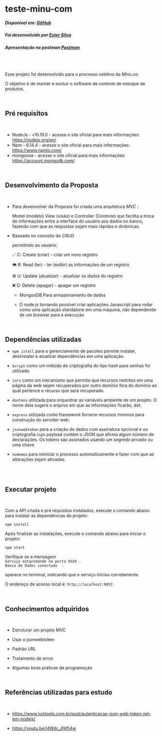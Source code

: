 # teste-minu-com


##### Disponível em: [GitHub](https://github.com/estersilvade/teste-minu-com)

##### Foi desenvolvido por [Ester Silva](https://www.linkedin.com/in/ester-silvade/)

##### Apresentação no postman [Postman](https://winter-firefly-643215.postman.co/documentation/17759887-1b762418-1612-4a4f-ba42-11efad128d49/publish?workspaceId=e1c4dd93-87fd-4783-8649-6e81c53959a3)

<br><br>

Esse projeto foi desenvolvido para o processo seletivo da _Minu.co_.

O objetivo è de manter e
evoluir o software de controle de estoque de produtos.



<br>

## Pré requisitos

<br>

- NodeJs - v10.19.0 - acesse o site oficial para mais informações: https://nodejs.org/en/
- Npm - 6.14.4 - acesse o site oficial para mais informações: https://www.npmjs.com/
- mongoose - acesse o site oficial para mais informações: https://account.mongodb.com/


<br>

## Desenvolvimento da Proposta 

<br>



- Para desenvolver da Proposta foi criada uma arquitetura _MVC_ :

  Model (modelo) View (visão) e Controller (Controle) que facilita a troca de informações entre a interface do usuário aos dados no banco, fazendo com que as respostas sejam mais rápidas e dinâmicas.


- Baseado no conceito do _CRUD_

  permitindo ao usuário:

  ✅ C: Create (criar) - criar um novo registro

    👁 R: Read (ler) - ler (exibir) as informações de um registro

  ♻️ U: Update (atualizar) - atualizar os dados do registro

  ❌ D: Delete (apagar) - apagar um registro

  - MongooDB Para armazenamento de dados 

  - O node.js tornando  possível criar aplicações Javascript para rodar como uma aplicação standalone em uma máquina, não dependendo de um browser para a execução

 

<br>

## Dependências utilizadas 
- `npm istall` para o gerenciamento de pacotes
permite instalar, desinstalar e atualizar dependências em uma aplicação. 


 - `bcrypt` como um método de criptografia do tipo hash para senhas  foi utilizado.  

  - `cors` como um mecanismo que permite que recursos restritos em uma página da web sejam recuperados por outro domínio fora do domínio ao qual pertence o recurso que será recuperado.
 
- `dontenv` utilizada para orquestrar as variáveis ambiente de um projeto. O nome dela sugere o arquivo em que as informações ficarão, dot. 

- `express` utilizada como framework fornece recursos mínimos para construção do servidor web.

- `jsonwebtoken` para a criação de dados com assinatura opcional e ou criptografia cujo payload contém o JSON que afirma algum número de declarações. Os tokens são assinados usando um segredo privado ou uma chave.

- `nodemon` para reiniciar o processo automaticamente e fazer com que as alterações sejam ativadas.


<br>


<br>

## Executar projeto

<br>

Com a API criada e pré requisitos instalados, execute o comando abaixo para instalar as dependências do projeto:

`npm install`

Após finalizar as instalações, execute o comando abaixo para iniciar o projeto:

`npm start`

Verifique se a mensagem <br>
`Serviço estarodando na porta XXXX .` <br>
`Banco de Dados conectado  .`

 aparece no terminal, indicando que o serviço iniciou corretamente.

O endereço de acesso local é: `http://localhost:9057`.

<br>

## Conhecimentos adquiridos

<br>

- Estruturar um projeto MVC

- Usar o jsonwebtoken

- Padrão URL

- Tratamento de erros

- Algumas boas práticas de programação

<br>

## Referências utilizadas para estudo

<br>

- https://www.luiztools.com.br/post/autenticacao-json-web-token-jwt-em-nodejs/

- https://youtu.be/l4Wdc_4W54w
